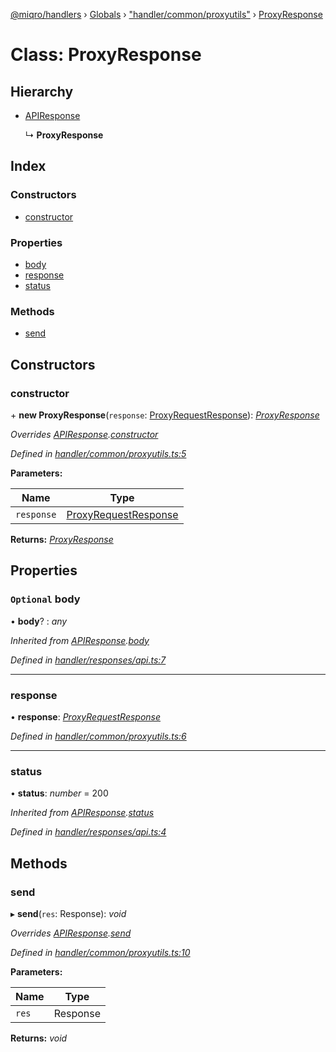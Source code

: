 [@miqro/handlers](../README.md) › [Globals](../globals.md) › ["handler/common/proxyutils"](../modules/_handler_common_proxyutils_.md) › [ProxyResponse](_handler_common_proxyutils_.proxyresponse.md)

# Class: ProxyResponse

## Hierarchy

* [APIResponse](_handler_responses_api_.apiresponse.md)

  ↳ **ProxyResponse**

## Index

### Constructors

* [constructor](_handler_common_proxyutils_.proxyresponse.md#constructor)

### Properties

* [body](_handler_common_proxyutils_.proxyresponse.md#optional-body)
* [response](_handler_common_proxyutils_.proxyresponse.md#response)
* [status](_handler_common_proxyutils_.proxyresponse.md#status)

### Methods

* [send](_handler_common_proxyutils_.proxyresponse.md#send)

## Constructors

###  constructor

\+ **new ProxyResponse**(`response`: [ProxyRequestResponse](../interfaces/_handler_common_proxyutils_.proxyrequestresponse.md)): *[ProxyResponse](_handler_common_proxyutils_.proxyresponse.md)*

*Overrides [APIResponse](_handler_responses_api_.apiresponse.md).[constructor](_handler_responses_api_.apiresponse.md#constructor)*

*Defined in [handler/common/proxyutils.ts:5](https://github.com/claukers/miqro-express/blob/8fe809c/src/handler/common/proxyutils.ts#L5)*

**Parameters:**

Name | Type |
------ | ------ |
`response` | [ProxyRequestResponse](../interfaces/_handler_common_proxyutils_.proxyrequestresponse.md) |

**Returns:** *[ProxyResponse](_handler_common_proxyutils_.proxyresponse.md)*

## Properties

### `Optional` body

• **body**? : *any*

*Inherited from [APIResponse](_handler_responses_api_.apiresponse.md).[body](_handler_responses_api_.apiresponse.md#optional-body)*

*Defined in [handler/responses/api.ts:7](https://github.com/claukers/miqro-express/blob/8fe809c/src/handler/responses/api.ts#L7)*

___

###  response

• **response**: *[ProxyRequestResponse](../interfaces/_handler_common_proxyutils_.proxyrequestresponse.md)*

*Defined in [handler/common/proxyutils.ts:6](https://github.com/claukers/miqro-express/blob/8fe809c/src/handler/common/proxyutils.ts#L6)*

___

###  status

• **status**: *number* = 200

*Inherited from [APIResponse](_handler_responses_api_.apiresponse.md).[status](_handler_responses_api_.apiresponse.md#status)*

*Defined in [handler/responses/api.ts:4](https://github.com/claukers/miqro-express/blob/8fe809c/src/handler/responses/api.ts#L4)*

## Methods

###  send

▸ **send**(`res`: Response): *void*

*Overrides [APIResponse](_handler_responses_api_.apiresponse.md).[send](_handler_responses_api_.apiresponse.md#send)*

*Defined in [handler/common/proxyutils.ts:10](https://github.com/claukers/miqro-express/blob/8fe809c/src/handler/common/proxyutils.ts#L10)*

**Parameters:**

Name | Type |
------ | ------ |
`res` | Response |

**Returns:** *void*
